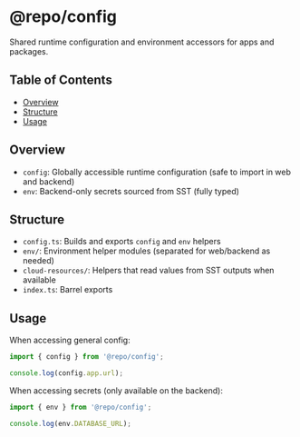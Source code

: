 # @repo/config

Shared runtime configuration and environment accessors for apps and packages.

## Table of Contents

<!-- START doctoc generated TOC please keep comment here to allow auto update -->
<!-- DON'T EDIT THIS SECTION, INSTEAD RE-RUN doctoc TO UPDATE -->

- [Overview](#overview)
- [Structure](#structure)
- [Usage](#usage)

<!-- END doctoc generated TOC please keep comment here to allow auto update -->

## Overview

- `config`: Globally accessible runtime configuration (safe to import in web and backend)
- `env`: Backend-only secrets sourced from SST (fully typed)

## Structure

- `config.ts`: Builds and exports `config` and `env` helpers
- `env/`: Environment helper modules (separated for web/backend as needed)
- `cloud-resources/`: Helpers that read values from SST outputs when available
- `index.ts`: Barrel exports

## Usage

When accessing general config:

```ts
import { config } from '@repo/config';

console.log(config.app.url);
```

When accessing secrets (only available on the backend):

```ts
import { env } from '@repo/config';

console.log(env.DATABASE_URL);
```
